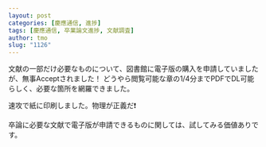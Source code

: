 ```yaml
---
layout: post
categories: [慶應通信, 進捗]
tags: [慶應通信, 卒業論文進捗, 文献調査]
author: tmo
slug: "1126"
---
```

文献の一部だけ必要なものについて、図書館に電子版の購入を申請していましたが、無事Acceptされました！
どうやら閲覧可能な章の1/4分までPDFでDL可能らしく、必要な箇所を網羅できました。

速攻で紙に印刷しました。物理が正義だ❗️

卒論に必要な文献で電子版が申請できるものに関しては、試してみる価値ありです。